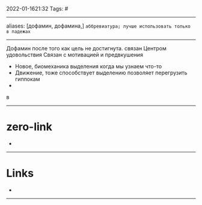 2022-01-1621:32
Tags: #

---
aliases: [дофамин, дофамина,] `аббревиатура; лучше использовать только в падежах`

---
Дофамин после того как цель не достигнута.
связан Центром удовольствия
Связан с мотивацией и предвкушения
- Новое, биомеханика выделения когда мы узнаем что-то
- Движение, тоже способствует выделению позволяет перегрузить гиппокам
- 
в

---
# zero-link
- 
---
# Links
- 


---